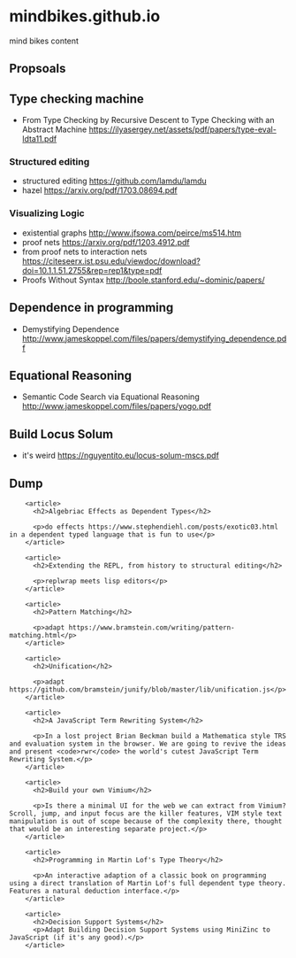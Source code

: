 # mindbikes.github.io
mind bikes content
## Propsoals

## Type checking machine

* From Type Checking by Recursive Descent to Type Checking with an Abstract Machine https://ilyasergey.net/assets/pdf/papers/type-eval-ldta11.pdf

### Structured editing

* structured editing https://github.com/lamdu/lamdu
* hazel https://arxiv.org/pdf/1703.08694.pdf

### Visualizing Logic

* existential graphs http://www.jfsowa.com/peirce/ms514.htm
* proof nets https://arxiv.org/pdf/1203.4912.pdf
* from proof nets to interaction nets https://citeseerx.ist.psu.edu/viewdoc/download?doi=10.1.1.51.2755&rep=rep1&type=pdf
* Proofs Without Syntax http://boole.stanford.edu/~dominic/papers/

## Dependence in programming

* Demystifying Dependence http://www.jameskoppel.com/files/papers/demystifying_dependence.pdf

## Equational Reasoning

* Semantic Code Search via Equational Reasoning http://www.jameskoppel.com/files/papers/yogo.pdf

## Build Locus Solum

* it's weird https://nguyentito.eu/locus-solum-mscs.pdf

## Dump

```
    <article>
      <h2>Algebriac Effects as Dependent Types</h2>

      <p>do effects https://www.stephendiehl.com/posts/exotic03.html in a dependent typed language that is fun to use</p>
    </article>

    <article>
      <h2>Extending the REPL, from history to structural editing</h2>

      <p>replwrap meets lisp editors</p>
    </article>

    <article>
      <h2>Pattern Matching</h2>

      <p>adapt https://www.bramstein.com/writing/pattern-matching.html</p>
    </article>

    <article>
      <h2>Unification</h2>

      <p>adapt https://github.com/bramstein/junify/blob/master/lib/unification.js</p>
    </article>

    <article>
      <h2>A JavaScript Term Rewriting System</h2>
      
      <p>In a lost project Brian Beckman build a Mathematica style TRS and evaluation system in the browser. We are going to revive the ideas and present <code>rwr</code> the world's cutest JavaScript Term Rewriting System.</p>
    </article>

    <article>
      <h2>Build your own Vimium</h2>

      <p>Is there a minimal UI for the web we can extract from Vimium? Scroll, jump, and input focus are the killer features, VIM style text manipulation is out of scope because of the complexity there, thought that would be an interesting separate project.</p>
    </article>

    <article>
      <h2>Programming in Martin Lof's Type Theory</h2>

      <p>An interactive adaption of a classic book on programming using a direct translation of Martin Lof's full dependent type theory. Features a natural deduction interface.</p>
    </article>

    <article>
      <h2>Decision Support Systems</h2>
      <p>Adapt Building Decision Support Systems using MiniZinc to JavaScript (if it's any good).</p>
    </article>
```
